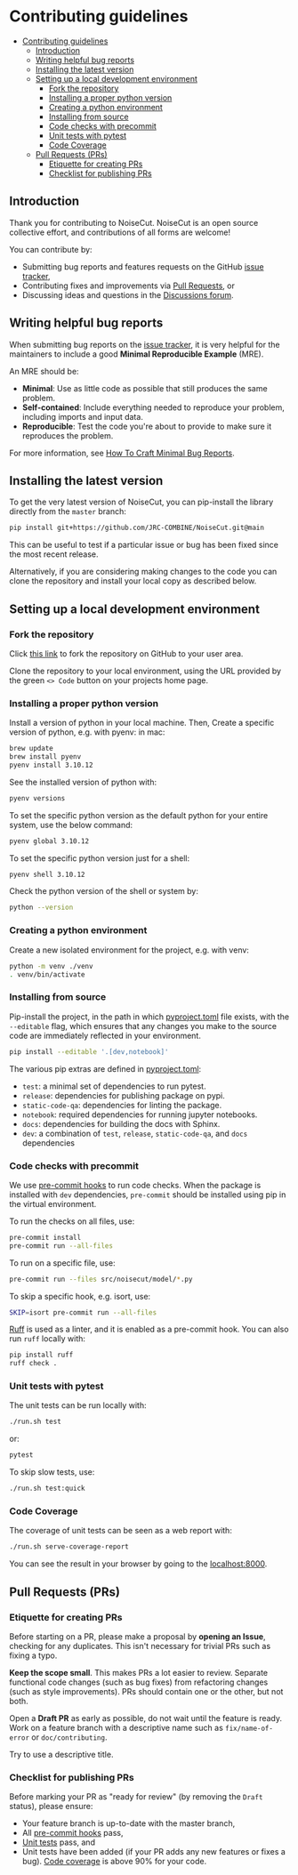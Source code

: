 # Contributing guidelines

- [Contributing guidelines](#contributing-guidelines)
  - [Introduction](#introduction)
  - [Writing helpful bug reports](#writing-helpful-bug-reports)
  - [Installing the latest version](#installing-the-latest-version)
  - [Setting up a local development environment](#setting-up-a-local-development-environment)
    - [Fork the repository](#fork-the-repository)
    - [Installing a proper python version](#installing-a-proper-python-version)
    - [Creating a python environment](#creating-a-python-environment)
    - [Installing from source](#installing-from-source)
    - [Code checks with precommit](#code-checks-with-precommit)
    - [Unit tests with pytest](#unit-tests-with-pytest)
    - [Code Coverage](#code-coverage)
  - [Pull Requests (PRs)](#pull-requests-prs)
    - [Etiquette for creating PRs](#etiquette-for-creating-prs)
    - [Checklist for publishing PRs](#checklist-for-publishing-prs)

## Introduction
Thank you for contributing to NoiseCut. NoiseCut is an open source collective effort,
and contributions of all forms are welcome!

You can contribute by:

- Submitting bug reports and features requests on the GitHub [issue
  tracker][issues],
- Contributing fixes and improvements via [Pull Requests][pulls], or
- Discussing ideas and questions in the [Discussions forum][discussions].

[issues]: https://github.com/JRC-COMBINE/NoiseCut/issues
[pulls]: https://github.com/JRC-COMBINE/NoiseCut/pulls
[discussions]: https://github.com/JRC-COMBINE/NoiseCut/discussions

## Writing helpful bug reports

When submitting bug reports on the [issue tracker][issues], it is very helpful
for the maintainers to include a good **Minimal Reproducible Example** (MRE).

An MRE should be:

- **Minimal**: Use as little code as possible that still produces the same
  problem.
- **Self-contained**: Include everything needed to reproduce your problem,
  including imports and input data.
- **Reproducible**: Test the code you're about to provide to make sure it
  reproduces the problem.

For more information, see [How To Craft Minimal Bug
Reports](https://matthewrocklin.com/minimal-bug-reports).

## Installing the latest version

To get the very latest version of NoiseCut, you can pip-install the library directly
from the `master` branch:

```bash
pip install git+https://github.com/JRC-COMBINE/NoiseCut.git@main
```

This can be useful to test if a particular issue or bug has been fixed since the
most recent release.

Alternatively, if you are considering making changes to the code you can clone
the repository and install your local copy as described below.

## Setting up a local development environment

### Fork the repository

Click [this link](https://github.com/JRC-COMBINE/NoiseCut/fork) to fork the 
repository on GitHub to your user area.

Clone the repository to your local environment, using the URL provided by the
green `<> Code` button on your projects home page.

### Installing a proper python version

Install a version of python in your local machine. Then, Create a specific version of python, e.g. with pyenv:
in mac:
```bash
brew update
brew install pyenv
pyenv install 3.10.12
```
See the installed version of python with:
```bash
pyenv versions
```
To set the specific python version as the default python for your entire system, use the below command:
```bash
pyenv global 3.10.12
```
To set the specific python version just for a shell:
```bash
pyenv shell 3.10.12
```
Check the python version of the shell or system by:
```bash
python --version
```

### Creating a python environment

Create a new isolated environment for the project, e.g. with venv:

```bash
python -m venv ./venv
. venv/bin/activate
```

### Installing from source

Pip-install the project, in the path in which [pyproject.toml](pyproject.toml) 
file exists, with the `--editable` flag, which ensures that any
changes you make to the source code are immediately reflected in your
environment.

```bash
pip install --editable '.[dev,notebook]'
```

The various pip extras are defined in [pyproject.toml](pyproject.toml):

- `test`: a minimal set of dependencies to run pytest.
- `release`: dependencies for publishing package on pypi.
- `static-code-qa`: dependencies for linting the package.
- `notebook`: required dependencies for running jupyter notebooks.
- `docs`: dependencies for building the docs with Sphinx.
- `dev`: a combination of `test`, `release`, `static-code-qa`, and `docs` dependencies

### Code checks with precommit

We use [pre-commit hooks](https://pre-commit.com/#install) to run code checks. When the package is installed with `dev` dependencies, `pre-commit` should be installed using pip in the virtual environment.

To run the checks on all files, use:

```bash
pre-commit install
pre-commit run --all-files
```
To run on a specific file, use:
```bash
pre-commit run --files src/noisecut/model/*.py
```

To skip a specific hook, e.g. isort, use:
```bash
SKIP=isort pre-commit run --all-files
```

[Ruff](https://beta.ruff.rs/docs/) is used as a linter, and it is enabled as a
pre-commit hook. You can also run `ruff` locally with:

```bash
pip install ruff
ruff check .
```

### Unit tests with pytest

The unit tests can be run locally with:

```bash
./run.sh test
```

or:

```bash
pytest
```

To skip slow tests, use:

```bash
./run.sh test:quick
```

### Code Coverage

The coverage of unit tests can be seen as a web report with:

```bash
./run.sh serve-coverage-report
```

You can see the result in your browser by going to the [localhost:8000](http://localhost:8000).

## Pull Requests (PRs)

### Etiquette for creating PRs

Before starting on a PR, please make a proposal by **opening an Issue**, checking for any duplicates. This isn't necessary for trivial PRs such as fixing a typo.

**Keep the scope small**. This makes PRs a lot easier to review. Separate functional code changes (such as bug fixes) from refactoring changes (such as style improvements). PRs should contain one or the other, but not both.

Open a **Draft PR** as early as possible, do not wait until the feature is ready. Work on a feature branch with a descriptive name such as `fix/name-of-error` or `doc/contributing`.

Try to use a descriptive title.

### Checklist for publishing PRs

Before marking your PR as "ready for review" (by removing the `Draft` status),
please ensure:

- Your feature branch is up-to-date with the master branch,
- All [pre-commit hooks](#code-checks-with-precommit) pass,
- [Unit tests](#unit-tests-with-pytest) pass, and
- Unit tests have been added (if your PR adds any new features or fixes a bug). [Code coverage](#code-coverage) is above 90% for your code.
